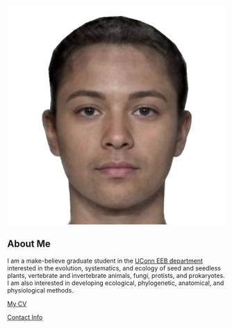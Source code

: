 ![Image of E. E. B. Grad](images/headshot.png)

## About Me
I am a make-believe graduate student in the [UConn EEB department](https://eeb.uconn.edu) interested in the evolution, systematics, and ecology of seed and seedless plants, vertebrate and invertebrate animals, fungi, protists, and prokaryotes. I am also interested in developing ecological, phylogenetic, anatomical, and physiological methods.

[My CV](PDFs/eeb-grad-cv.pdf)

[Contact Info](contact-info.html)
